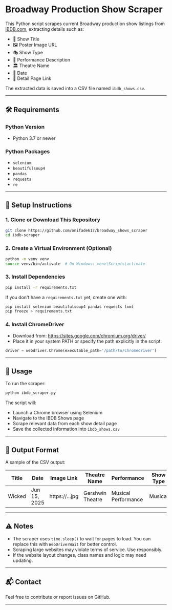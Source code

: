 
# Broadway Production Show Scraper

This Python script scrapes current Broadway production show listings from [IBDB.com](https://www.ibdb.com/shows), extracting details such as:

- 🎫 Show Title  
- 🖼️ Poster Image URL  
- 🎭 Show Type  
- 🎤 Performance Description  
- 🏛️ Theatre Name  
- 📅 Date  
- 🔗 Detail Page Link

The extracted data is saved into a CSV file named `ibdb_shows.csv`.

---

## 🛠️ Requirements

### Python Version
- Python 3.7 or newer

### Python Packages
- `selenium`
- `beautifulsoup4`
- `pandas`
- `requests`
- `re` 

---

## 🔧 Setup Instructions

### 1. Clone or Download This Repository

```bash
git clone https://github.com/onifade617/broadway_shows_scraper
cd ibdb-scraper
```

### 2. Create a Virtual Environment (Optional)

```bash
python -m venv venv
source venv/bin/activate  # On Windows: venv\Scripts\activate
```

### 3. Install Dependencies

```bash
pip install -r requirements.txt
```

If you don't have a `requirements.txt` yet, create one with:

```bash
pip install selenium beautifulsoup4 pandas requests lxml
pip freeze > requirements.txt
```

### 4. Install ChromeDriver

- Download from: https://sites.google.com/chromium.org/driver/
- Place it in your system PATH or specify the path explicitly in the script:

```python
driver = webdriver.Chrome(executable_path='/path/to/chromedriver')
```

---

## 🚀 Usage

To run the scraper:

```bash
python ibdb_scraper.py
```

The script will:
- Launch a Chrome browser using Selenium
- Navigate to the IBDB Shows page
- Scrape relevant data from each show detail page
- Save the collected information into `ibdb_shows.csv`

---

## 📄 Output Format

A sample of the CSV output:

| Title     | Date     | Image Link | Theatre Name | Performance | Show Type | Detail_Link |
|-----------|----------|------------|---------------|-------------|-----------|-------------|
| Wicked    | Jun 15, 2025 | https://...jpg | Gershwin Theatre | Musical Performance | Musical | https://www.ibdb.com/... |

---

## ⚠️ Notes

- The scraper uses `time.sleep()` to wait for pages to load. You can replace this with `WebDriverWait` for better control.
- Scraping large websites may violate terms of service. Use responsibly.
- If the website layout changes, class names and logic may need updating.

---

## 📬 Contact

Feel free to contribute or report issues on GitHub.

---

